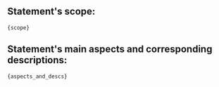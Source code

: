 
## Statement's scope:
```{scope}```

## Statement's main aspects and corresponding descriptions:
```
{aspects_and_descs}
```
